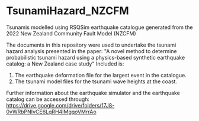 # TsunamiHazard_NZCFM
Tsunamis modelled using RSQSim earthquake catalogue generated from the 2022 New Zealand Community Fault Model (NZCFM)

The documents in this repository were used to undertake the tsunami hazard analysis presented in the paper: "A novel method to determine probabilistic tsunami hazard using a physics-based synthetic earthquake catalog: a New Zealand case study"
Included is:
1. The earthquake deformation file for the largest event in the catalogue.
2. The tsunami model files for the tsunami wave heights at the coast.

Further information about the earthquake simulator and the earthquake catalog can be accessed through:
https://drive.google.com/drive/folders/17J8-0vWRbPNIvCE6LqRH4IMgqoVMrrAo
